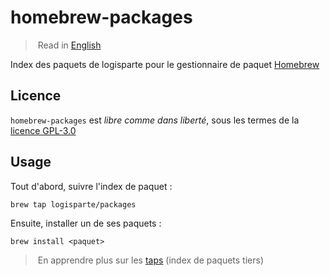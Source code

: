 # homebrew-packages

> Read in [English](/docs/README.md)

Index des paquets de logisparte pour le gestionnaire de paquet [Homebrew](https://brew.sh)

## Licence

`homebrew-packages` est _libre comme dans liberté_, sous les termes de la
[licence GPL-3.0](/LICENSE)

## Usage

Tout d'abord, suivre l'index de paquet :

```shell
brew tap logisparte/packages
```

Ensuite, installer un de ses paquets :

```shell
brew install <paquet>
```

> En apprendre plus sur les [taps](https://docs.brew.sh/Taps) (index de paquets tiers)
